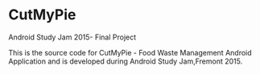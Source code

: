# CutMyPie
Android Study Jam 2015- Final Project

This is the source code for CutMyPie - Food Waste Management Android Application and is developed during Android Study Jam,Fremont 2015.
